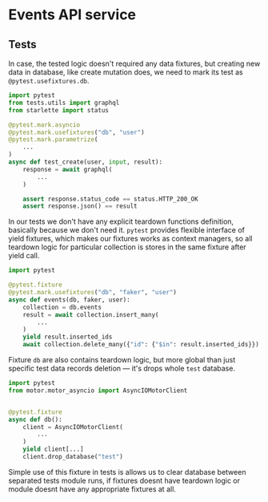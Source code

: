 # Events API service

## Tests

In case, the tested logic doesn't required any data fixtures, but creating new data in database, like create mutation does,
we need to mark its test as `@pytest.usefixtures.db`.

```python
import pytest
from tests.utils import graphql
from starlette import status

@pytest.mark.asyncio
@pytest.mark.usefixtures("db", "user")
@pytest.mark.parametrize(
    ...
)
async def test_create(user, input, result):
    response = await graphql(
        ...
    )

    assert response.status_code == status.HTTP_200_OK
    assert response.json() == result
```

In our tests we don't have any explicit teardown functions definition, basically because we don't need it.
`pytest` provides flexible interface of yield fixtures, which makes our fixtures works as context managers,
so all teardown logic for particular collection is stores in the same fixture after yield call.

```python
import pytest

@pytest.fixture
@pytest.mark.usefixtures("db", "faker", "user")
async def events(db, faker, user):
    collection = db.events
    result = await collection.insert_many(
        ...
    )
    yield result.inserted_ids
    await collection.delete_many({"id": {"$in": result.inserted_ids}})
```

Fixture `db` are also contains teardown logic, but more global than just specific test data records deletion — it's drops whole `test` database.

```python
import pytest
from motor.motor_asyncio import AsyncIOMotorClient


@pytest.fixture
async def db():
    client = AsyncIOMotorClient(
        ...
    )
    yield client[...]
    client.drop_database("test")
```

Simple use of this fixture in tests is allows us to clear database between separated tests module runs, 
if fixtures doesnt have teardown logic or module doesnt have any appropriate fixtures at all.
